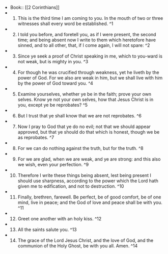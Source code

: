 - Book:: [[2 Corinthians]]
- 1. This is the third time I am coming to you. In the mouth of two or three witnesses shall every word be established. ^1
- 2. I told you before, and foretell you, as if I were present, the second time; and being absent now I write to them which heretofore have sinned, and to all other, that, if I come again, I will not spare: ^2
- 3. Since ye seek a proof of Christ speaking in me, which to you-ward is not weak, but is mighty in you. ^3
- 4. For though he was crucified through weakness, yet he liveth by the power of God. For we also are weak in him, but we shall live with him by the power of God toward you. ^4
- 5. Examine yourselves, whether ye be in the faith; prove your own selves. Know ye not your own selves, how that Jesus Christ is in you, except ye be reprobates? ^5
- 6. But I trust that ye shall know that we are not reprobates. ^6
- 7. Now I pray to God that ye do no evil; not that we should appear approved, but that ye should do that which is honest, though we be as reprobates. ^7
- 8. For we can do nothing against the truth, but for the truth. ^8
- 9. For we are glad, when we are weak, and ye are strong: and this also we wish, even your perfection. ^9
- 10. Therefore I write these things being absent, lest being present I should use sharpness, according to the power which the Lord hath given me to edification, and not to destruction. ^10
- 11. Finally, brethren, farewell. Be perfect, be of good comfort, be of one mind, live in peace; and the God of love and peace shall be with you. ^11
- 12. Greet one another with an holy kiss. ^12
- 13. All the saints salute you. ^13
- 14. The grace of the Lord Jesus Christ, and the love of God, and the communion of the Holy Ghost, be with you all. Amen. ^14
